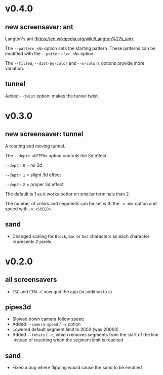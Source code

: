 # v0.4.0

## new screensaver: ant
Langton's ant (https://en.wikipedia.org/wiki/Langton%27s_ant).

The `--pattern <N>` option sets the starting pattern.
These patterns can be modified with the `--pattern-len <N>` option.

The `--filled`, `--dist-by-color` and `--n-colors` options provide more variation.

## tunnel
Added `--twist` option: makes the tunnel twist.

# v0.3.0

## new screensaver: tunnel
A rotating and moving tunnel.

The `--depth <DEPTH>` option controls the 3d effect.

`--depth 0` = no 3d

`--depth 1` = slight 3d effect

`--depth 2` = proper 3d effect

The default is 1 as it works better on smaller terminals than 2.

The number of colors and segments can be set with the `-n <N>` option and speed with `-x <SPEED>`.

## sand
* Changed scaling for `Block`, `Bar` or `Dot` characters so each character represents 2 pixels

# v0.2.0

## all screensavers
- `ESC` and `CTRL-C` now quit the app (in addition to `q`)

## pipes3d
- Slowed down camera follow speed
- Added `--camera-speed` / `-x` option
- Lowered default segment limit to 2000 (was 20000)
- Added `--rotate` / `-r`, which removes segments from the start of the line
  instead of resetting when the segment limit is reached

## sand
- Fixed a bug where flipping would cause the sand to be emptied
